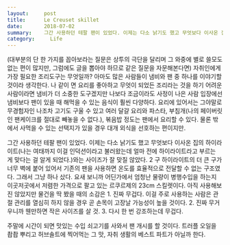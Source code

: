 ```yaml
---
layout:     post
title:      Le Creuset skillet
date:       2018-07-02
summary:    그간 사용하던 테팔 팬이 있었다. 이제는 다소 낡기도 했고 무엇보다 이사온 집의 하이라이트(나는 여태까지 이걸 인덕션이라고 불러왔는데 얼마 전에 하이라이트라고 부르는 게 맞다는 걸 알게 되었다.)와는 사이즈가 잘 맞질 않았다. 2 구 하이라이트의 더 큰 구가 너무 벽에 붙어 있어서 기존의 팬을 사용하면 온도를 효율적으로 전달할 수 없는 구조였다. 그래서 그냥 하나 샀다. 요새 보니까 어딘가에서 엄청난 물량이 병행수입을 하는지 이곳저곳에서 저렴한 가격으로 팔고 있는 르쿠르제의 23cm 스킬렛이다. 아직 사용해보진 않았지만 물건을 딱 봤을 때의 소감은 1. 진짜 무겁다. 이걸 주로 사용하는 사람은 관절 관리를 열심히 하지 않을 경우 곧 손목이 고장날 가능성이 높을 것이다. 2. 진짜 무거우니까 웬만하면 작은 사이즈를 살 것. 3. 다시 한 번 강조하는데 무겁다.
category:	  Life
---
```


(대부분의 단 한 가지를 꼽아보라는 질문은 상투의 극단을 달리며 그 와중에 별로 쓸모도 없는 편이 많지만, 그럼에도 글을 뽑아야 하므로 같은 질문을 자문해본다면) 자취인에게 가장 필요한 조리도구는 무엇일까? 아마도 많은 사람들이 냄비와 팬 중 하나를 이야기할 것이라 생각한다. 나 같이 면 요리를 좋아하고 무엇이 되었든 조리라는 것을 하기 어려운 사람이라면 냄비가 더 소중한 도구겠지만 나보다 조금이라도 사정이 나은 사람 입장에선 냄비보다 팬이 있을 때 해먹을 수 있는 음식이 훨씬 다양하다. 요리에 있어서는 그야말로 무경험자인 나조차 고기도 구울 수 있고 여러 달걀 요리와 파스타, 부침개(나의 페이버릿인 팬케이크를 절대로 빼놓을 수 없다.), 볶음밥 정도는 팬에서 요리할 수 있다. 물론 밖에서 사먹을 수 있는 선택지가 있을 경우 대개 외식을 선호하는 편이지만.

그간 사용하던 테팔 팬이 있었다. 이제는 다소 낡기도 했고 무엇보다 이사온 집의 하이라이트(나는 여태까지 이걸 인덕션이라고 불러왔는데 얼마 전에 하이라이트라고 부르는 게 맞다는 걸 알게 되었다.)와는 사이즈가 잘 맞질 않았다. 2 구 하이라이트의 더 큰 구가 너무 벽에 붙어 있어서 기존의 팬을 사용하면 온도를 효율적으로 전달할 수 없는 구조였다. 그래서 그냥 하나 샀다. 요새 보니까 어딘가에서 엄청난 물량이 병행수입을 하는지 이곳저곳에서 저렴한 가격으로 팔고 있는 르쿠르제의 23cm 스킬렛이다. 아직 사용해보진 않았지만 물건을 딱 봤을 때의 소감은 1. 진짜 무겁다. 이걸 주로 사용하는 사람은 관절 관리를 열심히 하지 않을 경우 곧 손목이 고장날 가능성이 높을 것이다. 2. 진짜 무거우니까 웬만하면 작은 사이즈를 살 것. 3. 다시 한 번 강조하는데 무겁다.

주말에 시간이 되면 맛있는 수입 쇠고기를 사와서 팬 개시를 할 것이다. 트러플 오일을 촵촵 뿌리고 허브솔트에 찍어먹는 그 맛, 자취 생활의 베스트 파트가 아닐까 한다.

